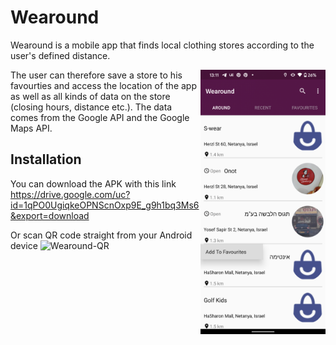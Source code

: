 # Wearound

<p>Wearound is a mobile app that finds local clothing stores according to the user's defined distance.</p>
<img src="./readme_images/favourites.png" align="right" width="200" >
<p>The user can therefore save a store to his favourties and access the location of the app as well as all kinds of data on the store (closing hours, distance etc.).
The data comes from the Google API and the Google Maps API.</p>

## Installation

You can download the APK with this link
https://drive.google.com/uc?id=1qPO0UgiqkeOPNScnOxp9E_g9h1bq3Ms6&export=download

Or scan QR code straight from your Android device
![Wearound-QR](https://user-images.githubusercontent.com/45075201/119258576-f56cb300-bbd2-11eb-9d48-174ff01f4336.png)
